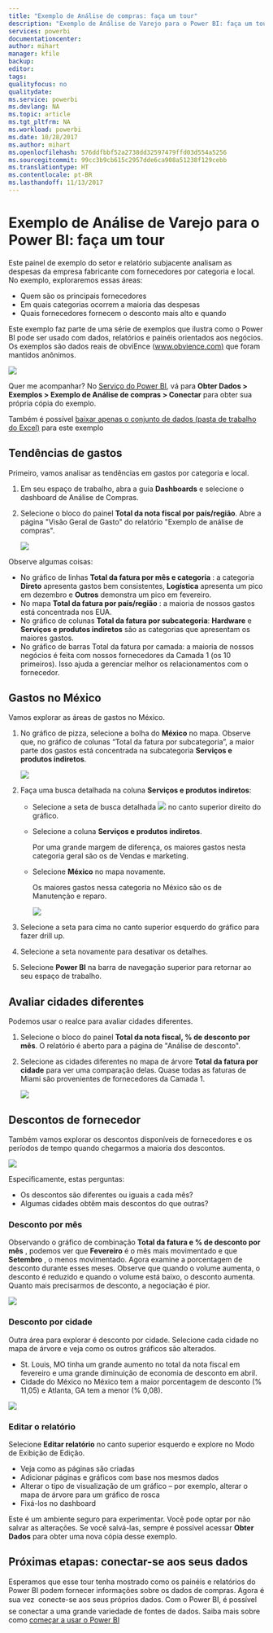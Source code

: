 ```yaml
---
title: "Exemplo de Análise de compras: faça um tour"
description: "Exemplo de Análise de Varejo para o Power BI: faça um tour"
services: powerbi
documentationcenter: 
author: mihart
manager: kfile
backup: 
editor: 
tags: 
qualityfocus: no
qualitydate: 
ms.service: powerbi
ms.devlang: NA
ms.topic: article
ms.tgt_pltfrm: NA
ms.workload: powerbi
ms.date: 10/28/2017
ms.author: mihart
ms.openlocfilehash: 576ddfbbf52a2738dd32597479ffd03d554a5256
ms.sourcegitcommit: 99cc3b9cb615c2957dde6ca908a51238f129cebb
ms.translationtype: HT
ms.contentlocale: pt-BR
ms.lasthandoff: 11/13/2017
---
```

# <a name="procurement-analysis-sample-for-power-bi-take-a-tour"></a>Exemplo de Análise de Varejo para o Power BI: faça um tour
Este painel de exemplo do setor e relatório subjacente analisam as despesas da empresa fabricante com fornecedores por categoria e local. No exemplo, exploraremos essas áreas:

* Quem são os principais fornecedores
* Em quais categorias ocorrem a maioria das despesas
* Quais fornecedores fornecem o desconto mais alto e quando

Este exemplo faz parte de uma série de exemplos que ilustra como o Power BI pode ser usado com dados, relatórios e painéis orientados aos negócios. Os exemplos são dados reais de obviEnce ([www.obvience.com)](http://www.obvience.com/) que foram mantidos anônimos.

![](media/sample-procurement/procurement1.png)

Quer me acompanhar? No [Serviço do Power BI](https://powerbi.com), vá para **Obter Dados > Exemplos > Exemplo de Análise de compras > Conectar** para obter sua própria cópia do exemplo.

Também é possível [baixar apenas o conjunto de dados (pasta de trabalho do Excel)](http://go.microsoft.com/fwlink/?LinkId=529784) para este exemplo

## <a name="spending-trends"></a>Tendências de gastos
Primeiro, vamos analisar as tendências em gastos por categoria e local.  

1. Em seu espaço de trabalho, abra a guia **Dashboards** e selecione o dashboard de Análise de Compras.
2. Selecione o bloco do painel **Total da nota fiscal por país/região**. Abre a página "Visão Geral de Gasto" do relatório "Exemplo de análise de compras".
   
    ![](media/sample-procurement/procurement2.png)

Observe algumas coisas:

* No gráfico de linhas **Total da fatura por mês e categoria** : a categoria **Direto** apresenta gastos bem consistentes, **Logística** apresenta um pico em dezembro e **Outros** demonstra um pico em fevereiro.
* No mapa **Total da fatura por país/região** : a maioria de nossos gastos está concentrada nos EUA.
* No gráfico de colunas **Total da fatura por subcategoria**: **Hardware** e **Serviços e produtos indiretos** são as categorias que apresentam os maiores gastos.
* No gráfico de barras Total da fatura por camada: a maioria de nossos negócios é feita com nossos fornecedores da Camada 1 (os 10 primeiros). Isso ajuda a gerenciar melhor os relacionamentos com o fornecedor.

## <a name="spending-in-mexico"></a>Gastos no México
Vamos explorar as áreas de gastos no México.

1. No gráfico de pizza, selecione a bolha do **México** no mapa. Observe que, no gráfico de colunas “Total da fatura por subcategoria”, a maior parte dos gastos está concentrada na subcategoria **Serviços e produtos indiretos**.
   
   ![](media/sample-procurement/pbi_procsample_spendmexico.png)
2. Faça uma busca detalhada na coluna **Serviços e produtos indiretos**:
   
   * Selecione a seta de busca detalhada ![](media/sample-procurement/pbi_drilldown_icon.png) no canto superior direito do gráfico.
   * Selecione a coluna **Serviços e produtos indiretos**.
     
      Por uma grande margem de diferença, os maiores gastos nesta categoria geral são os de Vendas e marketing.
   * Selecione **México** no mapa novamente.
     
      Os maiores gastos nessa categoria no México são os de Manutenção e reparo.
     
      ![](media/sample-procurement/pbi_procsample_drill_mexico.png)
3. Selecione a seta para cima no canto superior esquerdo do gráfico para fazer drill up.
4. Selecione a seta novamente para desativar os detalhes.  
5. Selecione **Power BI** na barra de navegação superior para retornar ao seu espaço de trabalho.

## <a name="evaluate-different-cities"></a>Avaliar cidades diferentes
Podemos usar o realce para avaliar cidades diferentes.

1. Selecione o bloco do painel **Total da nota fiscal, % de desconto por mês**. O relatório é aberto para a página de "Análise de desconto".
2. Selecione as cidades diferentes no mapa de árvore **Total da fatura por cidade** para ver uma comparação delas. Quase todas as faturas de Miami são provenientes de fornecedores da Camada 1.
   
   ![](media/sample-procurement/pbi_procsample_miamitreemap2.png)

## <a name="vendor-discounts"></a>Descontos de fornecedor
Também vamos explorar os descontos disponíveis de fornecedores e os períodos de tempo quando chegarmos a maioria dos descontos. 

![](media/sample-procurement/procurement4.png)

Especificamente, estas perguntas:

* Os descontos são diferentes ou iguais a cada mês?
* Algumas cidades obtêm mais descontos do que outras?

### <a name="discount-by-month"></a>Desconto por mês
Observando o gráfico de combinação **Total da fatura e % de desconto por mês** , podemos ver que **Fevereiro** é o mês mais movimentado e que **Setembro** , o menos movimentado. Agora examine a porcentagem de desconto durante esses meses.
Observe que quando o volume aumenta, o desconto é reduzido e quando o volume está baixo, o desconto aumenta. Quanto mais precisarmos de desconto, a negociação é pior.

![](media/sample-procurement/procurement5.png)

### <a name="discount-by-city"></a>Desconto por cidade
Outra área para explorar é desconto por cidade. Selecione cada cidade no mapa de árvore e veja como os outros gráficos são alterados. 

* St. Louis, MO tinha um grande aumento no total da nota fiscal em fevereiro e uma grande diminuição de economia de desconto em abril.
* Cidade do México no México tem a maior porcentagem de desconto (% 11,05) e Atlanta, GA tem a menor (% 0,08).

![](media/sample-procurement/procurement6.png)

### <a name="edit-the-report"></a>Editar o relatório
Selecione **Editar relatório** no canto superior esquerdo e explore no Modo de Exibição de Edição.

* Veja como as páginas são criadas
* Adicionar páginas e gráficos com base nos mesmos dados
* Alterar o tipo de visualização de um gráfico – por exemplo, alterar o mapa de árvore para um gráfico de rosca
* Fixá-los no dashboard

Este é um ambiente seguro para experimentar. Você pode optar por não salvar as alterações. Se você salvá-las, sempre é possível acessar **Obter Dados** para obter uma nova cópia desse exemplo.

## <a name="next-steps-connect-to-your-data"></a>Próximas etapas: conectar-se aos seus dados
Esperamos que esse tour tenha mostrado como os painéis e relatórios do Power BI podem fornecer informações sobre os dados de compras. Agora é sua vez &#151; conecte-se aos seus próprios dados. Com o Power BI, é possível se conectar a uma grande variedade de fontes de dados. Saiba mais sobre como [começar a usar o Power BI](service-get-started.md)

